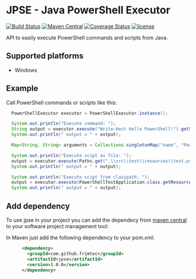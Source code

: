 # JPSE - Java PowerShell Executor
[![Build Status](https://travis-ci.org/frimtec/jpse.svg?branch=master)](https://travis-ci.org/frimtec/jpse) 
[![Maven Central](https://maven-badges.herokuapp.com/maven-central/com.github.frimtec/jpse/badge.svg)](https://maven-badges.herokuapp.com/maven-central/com.github.frimtec/jpse) 
[![Coverage Status](https://coveralls.io/repos/github/frimtec/jpse/badge.svg?branch=master)](https://coveralls.io/github/frimtec/jpse?branch=master)
[![license](https://img.shields.io/badge/License-Apache%202.0-blue.svg)](https://opensource.org/licenses/Apache-2.0)

API to easily execute PowerShell commands and scripts from Java.
 
## Supported platforms
* Windows

## Example
Call PowerShell commands or scripts like this:
```java
  PowerShellExecutor executor = PowerShellExecutor.instance();

  System.out.println("Execute command: ");
  String output = executor.execute("Write-Host Hello PowerShell!").getStandartOutput();
  System.out.println(" output = " + output);

  Map<String, String> arguments = Collections.singletonMap("name", "PowerShell");

  System.out.println("Execute scipt as file: ");
  output = executor.execute(Paths.get(".\\src\\test\\resources\\test.ps1"), arguments).getStandartOutput();
  System.out.println(" output = " + output);

  System.out.println("Execute scipt from classpath: ");
  output = executor.execute(PowerShellTestApplication.class.getResourceAsStream("/test.ps1"), arguments).getStandartOutput();
  System.out.println(" output = " + output);
```

## Add dependency
To use jpse in your project you can add the dependecy from [maven central](https://maven-badges.herokuapp.com/maven-central/com.github.frimtec/jpse) to your software project management tool:

In Maven just add the following dependency to your pom.xml:
```xml
      <dependency>
        <groupId>com.github.frimtec</groupId>
        <artifactId>jpse</artifactId>
        <version>1.0.0</version>
      </dependency>
```
